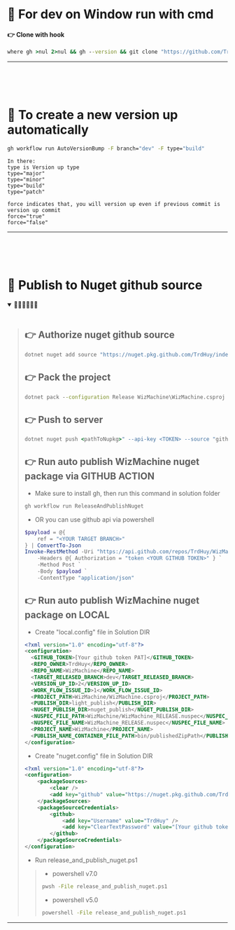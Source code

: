 # 💩 For dev on Window run with cmd

#### 👉 Clone with hook
``` cmd
where gh >nul 2>nul && gh --version && git clone "https://github.com/TrdHuy/WizMachine.git" && cd "WizMachine" && powershell -command "$response = gh api repos/TrdHuy/WizMachine/contents/commit-msg?ref=document | ConvertFrom-Json; $decodedContent = [System.Text.Encoding]::UTF8.GetString([System.Convert]::FromBase64String($response.content)); Write-Host $decodedContent" > .git\hooks\commit-msg || echo GitHub CLI (gh) was not installed.
```
---
</br>
</br>
</br>

# 💩 To create a new version up automatically
``` cmd
gh workflow run AutoVersionBump -F branch="dev" -F type="build"
```

```
In there:
type is Version up type
type="major"
type="minor"
type="build"
type="patch"

force indicates that, you will version up even if previous commit is version up commit
force="true"
force="false"
```
---
</br>
</br>
</br>

# 💩 Publish to Nuget github source
<details open>
<summary>
 🌵🌵🌵🌵🌵🌵
</summary>
</br>

> ## 👉 Authorize nuget github source
> ``` cmd
> dotnet nuget add source "https://nuget.pkg.github.com/TrdHuy/index.json" --name "github" --username "trdtranduchuy@gmail.com" --password <TOKEN>
> ```
>
> ## 👉 Pack the project
> ``` cmd
> dotnet pack --configuration Release WizMachine\WizMachine.csproj -p:NuspecFile=WizMachine_RELEASE.nuspec
> ```
> 
> ## 👉 Push to server
> ``` cmd
> dotnet nuget push <pathToNupkg>" --api-key <TOKEN> --source "github"
> ```
> ## 👉 Run auto publish WizMachine nuget package via GITHUB ACTION
> * Make sure to install gh, then run this command in solution folder
> ```cmd
> gh workflow run ReleaseAndPublishNuget
> ```
> * OR you can use github api via powershell
> ```ps1
> $payload = @{
>     ref = "<YOUR TARGET BRANCH>"
> } | ConvertTo-Json
> Invoke-RestMethod -Uri "https://api.github.com/repos/TrdHuy/WizMachine/actions/workflows/80327278/dispatches" `
>     -Headers @{ Authorization = "token <YOUR GITHUB TOKEN>" } `
>     -Method Post `
>     -Body $payload `
>     -ContentType "application/json"
> ```
> ## 👉 Run auto publish WizMachine nuget package on LOCAL
>
> * Create "local.config" file in Solution DIR
> ``` xml
> <?xml version="1.0" encoding="utf-8"?>
> <configuration>
> 	<GITHUB_TOKEN>[Your github token PAT]</GITHUB_TOKEN>
> 	<REPO_OWNER>TrdHuy</REPO_OWNER>
> 	<REPO_NAME>WizMachine</REPO_NAME>
> 	<TARGET_RELEASED_BRANCH>dev</TARGET_RELEASED_BRANCH>
> 	<VERSION_UP_ID>2</VERSION_UP_ID>
> 	<WORK_FLOW_ISSUE_ID>1</WORK_FLOW_ISSUE_ID>
> 	<PROJECT_PATH>WizMachine/WizMachine.csproj</PROJECT_PATH>
> 	<PUBLISH_DIR>light_publish</PUBLISH_DIR>
> 	<NUGET_PUBLISH_DIR>nuget_publish</NUGET_PUBLISH_DIR>
> 	<NUSPEC_FILE_PATH>WizMachine/WizMachine_RELEASE.nuspec</NUSPEC_FILE_PATH>
> 	<NUSPEC_FILE_NAME>WizMachine_RELEASE.nuspec</NUSPEC_FILE_NAME>
> 	<PROJECT_NAME>WizMachine</PROJECT_NAME>
> 	<PUBLISH_NAME_CONTAINER_FILE_PATH>bin/publishedZipPath</PUBLISH_NAME_CONTAINER_FILE_PATH>
> </configuration>
> ```
> * Create "nuget.config" file in Solution DIR
> ``` xml
> <?xml version="1.0" encoding="utf-8"?>
> <configuration>
>     <packageSources>
>         <clear />
>         <add key="github" value="https://nuget.pkg.github.com/TrdHuy/index.json" />
>     </packageSources>
>     <packageSourceCredentials>
>         <github>
>             <add key="Username" value="TrdHuy" />
>             <add key="ClearTextPassword" value="[Your github token PAT]" />
>         </github>
>     </packageSourceCredentials>
> </configuration>
> ```
> * Run release_and_publish_nuget.ps1
> > * powershell v7.0
> > ```cmd
> > pwsh -File release_and_publish_nuget.ps1
> > ```
> > * powershell v5.0
> > ```cmd
> > powershell -File release_and_publish_nuget.ps1
> > ```
</details>

---
